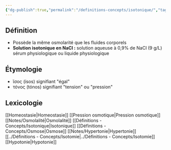 ```yaml
---
{"dg-publish":true,"permalink":"/definitions-concepts/isotonique/","tags":["definition"],"noteIcon":"2"}
---
```



## Définition
- Possède la même osmolarité que les fluides corporels
- **Solution isotonique en NaCl :** solution aqueuse à 0,9% de NaCl (9 g/L) sérum physiologique ou liquide physiologique
## Étymologie 
- ἴσος (ísos) signifiant "égal"
- τόνος (tónos) signifiant "tension" ou "pression"
## Lexicologie 
[[Homeostasie\|Homeostasie]]
[[Pression osmotique\|Pression osmotique]]
[[Notes/Osmolalité\|Osmolalité]]
[[Définitions - Concepts/Isotonique\|Isotonique]]
[[Définitions - Concepts/Osmose\|Osmose]]
[[Notes/Hypertonie\|Hypertonie]]
[[../Définitions - Concepts/Isotomie\|../Définitions - Concepts/Isotomie]]
[[Hypotonie\|Hypotonie]]